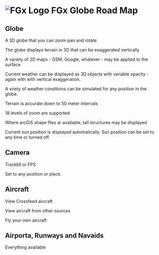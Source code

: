 ![FGx Logo]( http://fgx.github.io/fgx-cap-40x30.png) FGx Globe Road Map
=======================================================================

## Globe
A 3D globe that you can zoom pan and rotate

The globe displays terrain in 3D that can be exaggerated vertically

A variety of 2D maps  - OSM, Google, whatever - may be applied to the surface

Current weather can be displayed as 3D objects with variable opacity - again with with vertical exaggeration.

A vriety of weather conditions can be simulated for any position in the globe.

Terrain is accurate down to 50 meter intervals

18 levels of zoom are supported

Where arcGiS shape files ar available, tall structures may be displayed

Current sun position is displayed automatically. Sun position can be set to any time or turned off.

## Camera

Trackbll or FPS

Set to any position or place.

## Aircraft

View Crossfeed aircraft

View aircraft from other sources

Fly your own aircraft

## Airporta, Runways and Navaids

Everything available

 